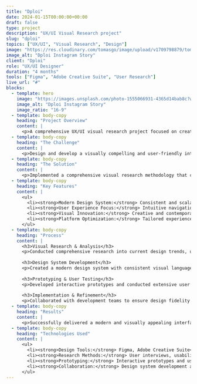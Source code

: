 ```yaml
---
title: "Dploi"
date: 2024-01-15T00:00:00+00:00
draft: false
type: project
description: "UX/UI Visual Research project"
slug: "dploi"
topics: ["UX/UI", "Visual Research", "Design"]
image: "https://res.cloudinary.com/tomasgo/image/upload/v1709798879/tomas-master/img/dploi_instagram.jpg"
image_alt: "Dploi Instagram Story"
client: "Dploi"
role: "UX/UI Designer"
duration: "4 months"
tools: ["Figma", "Adobe Creative Suite", "User Research"]
live_url: "#"
blocks:
  - template: hero
    image: "https://images.unsplash.com/photo-1555066931-4365d14bab8c?w=1200&h=675&fit=crop&crop=center"
    image_alt: "Dploi Instagram Story"
    image_ratio: "16-9"
  - template: body-copy
    heading: "Project Overview"
    content: |
      <p>A comprehensive UX/UI visual research project focused on creating engaging and innovative interface designs. This project involved extensive visual research, user testing, and the development of modern design solutions for digital platforms.</p>
  - template: body-copy
    heading: "The Challenge"
    content: |
      <p>Design and develop a visually compelling and user-friendly interface that enhances user experience while maintaining modern design standards and ensuring excellent usability across different digital platforms.</p>
  - template: body-copy
    heading: "The Solution"
    content: |
      <p>Implemented a comprehensive visual research methodology that combines user-centered design principles with innovative visual aesthetics. The solution includes a modern design system, intuitive user interactions, and optimized visual experiences.</p>
  - template: body-copy
    heading: "Key Features"
    content: |
      <ul>
        <li><strong>Modern Design System:</strong> Consistent and scalable visual components</li>
        <li><strong>User Experience Focus:</strong> Intuitive navigation and interaction patterns</li>
        <li><strong>Visual Innovation:</strong> Creative and contemporary design solutions</li>
        <li><strong>Platform Optimization:</strong> Tailored experiences for different digital environments</li>
      </ul>
  - template: body-copy
    heading: "Process"
    content: |
      <h3>Visual Research & Analysis</h3>
      <p>Conducted comprehensive research into current design trends, user behavior patterns, and visual preferences to inform the design strategy.</p>
      
      <h3>Design System Development</h3>
      <p>Created a modern design system with consistent visual language, component libraries, and interaction patterns.</p>
      
      <h3>Prototyping & User Testing</h3>
      <p>Developed interactive prototypes and conducted extensive user testing to validate design decisions and optimize user experience.</p>
      
      <h3>Implementation & Refinement</h3>
      <p>Collaborated with development teams to ensure design fidelity and made iterative improvements based on user feedback and performance metrics.</p>
  - template: body-copy
    heading: "Results"
    content: |
      <p>Successfully delivered a modern and visually appealing interface that significantly improved user engagement and satisfaction, with measurable improvements in user experience metrics and platform performance.</p>
  - template: body-copy
    heading: "Technologies Used"
    content: |
      <ul>
        <li><strong>Design Tools:</strong> Figma, Adobe Creative Suite</li>
        <li><strong>Research Methods:</strong> User interviews, usability testing, visual preference studies</li>
        <li><strong>Prototyping:</strong> Interactive prototypes and user flow mapping</li>
        <li><strong>Collaboration:</strong> Design system development and cross-functional team coordination</li>
      </ul>
---
```

